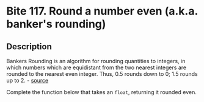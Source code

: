 # Bite 117. Round a number even (a.k.a. banker's rounding)

## Description

Bankers Rounding is an algorithm for rounding quantities to integers, in which numbers which are equidistant from the two nearest integers are rounded to the nearest even integer. Thus, 0.5 rounds down to 0; 1.5 rounds up to 2. - [source](http://wiki.c2.com/?BankersRounding)

Complete the function below that takes an `float`, returning it rounded even.
